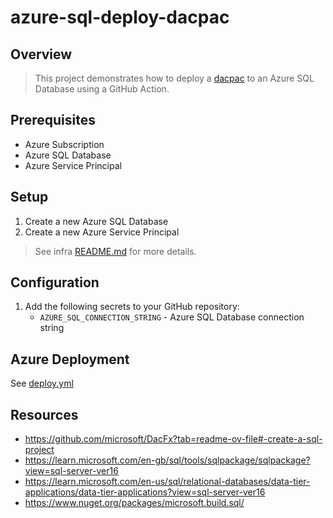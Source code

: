 # azure-sql-deploy-dacpac

## Overview

> This project demonstrates how to deploy a [dacpac](https://learn.microsoft.com/en-us/sql/relational-databases/data-tier-applications/data-tier-applications?view=sql-server-ver16) to an Azure SQL Database using a GitHub Action.

## Prerequisites
- Azure Subscription
- Azure SQL Database
- Azure Service Principal


## Setup
1. Create a new Azure SQL Database
2. Create a new Azure Service Principal
> See infra [README.md](../infra/README.md) for more details.

## Configuration
1. Add the following secrets to your GitHub repository:
    - `AZURE_SQL_CONNECTION_STRING` - Azure SQL Database connection string

## Azure Deployment
See [deploy.yml](.github/workflows/deploy.yml)


## Resources
- https://github.com/microsoft/DacFx?tab=readme-ov-file#-create-a-sql-project
- https://learn.microsoft.com/en-gb/sql/tools/sqlpackage/sqlpackage?view=sql-server-ver16
- https://learn.microsoft.com/en-us/sql/relational-databases/data-tier-applications/data-tier-applications?view=sql-server-ver16
- https://www.nuget.org/packages/microsoft.build.sql/

